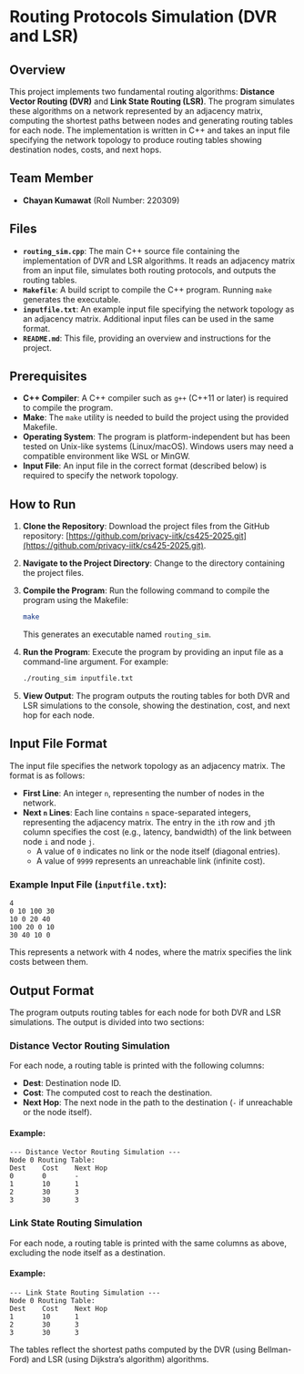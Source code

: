 
# Routing Protocols Simulation (DVR and LSR)

## Overview
This project implements two fundamental routing algorithms: **Distance Vector Routing (DVR)** and **Link State Routing (LSR)**. The program simulates these algorithms on a network represented by an adjacency matrix, computing the shortest paths between nodes and generating routing tables for each node. The implementation is written in C++ and takes an input file specifying the network topology to produce routing tables showing destination nodes, costs, and next hops.

## Team Member
- **Chayan Kumawat** (Roll Number: 220309)

## Files
- **`routing_sim.cpp`**: The main C++ source file containing the implementation of DVR and LSR algorithms. It reads an adjacency matrix from an input file, simulates both routing protocols, and outputs the routing tables.
- **`Makefile`**: A build script to compile the C++ program. Running `make` generates the executable.
- **`inputfile.txt`**: An example input file specifying the network topology as an adjacency matrix. Additional input files can be used in the same format.
- **`README.md`**: This file, providing an overview and instructions for the project.

## Prerequisites
- **C++ Compiler**: A C++ compiler such as `g++` (C++11 or later) is required to compile the program.
- **Make**: The `make` utility is needed to build the project using the provided Makefile.
- **Operating System**: The program is platform-independent but has been tested on Unix-like systems (Linux/macOS). Windows users may need a compatible environment like WSL or MinGW.
- **Input File**: An input file in the correct format (described below) is required to specify the network topology.

## How to Run

1. **Clone the Repository**: Download the project files from the GitHub repository: [https://github.com/privacy-iitk/cs425-2025.git](https://github.com/privacy-iitk/cs425-2025.git).

2. **Navigate to the Project Directory**: Change to the directory containing the project files.

3. **Compile the Program**: Run the following command to compile the program using the Makefile:
    ```bash
    make
    ```
    This generates an executable named `routing_sim`.

4. **Run the Program**: Execute the program by providing an input file as a command-line argument. For example:
    ```bash
    ./routing_sim inputfile.txt
    ```

5. **View Output**: The program outputs the routing tables for both DVR and LSR simulations to the console, showing the destination, cost, and next hop for each node.

## Input File Format
The input file specifies the network topology as an adjacency matrix. The format is as follows:

- **First Line**: An integer `n`, representing the number of nodes in the network.
- **Next `n` Lines**: Each line contains `n` space-separated integers, representing the adjacency matrix. The entry in the `i`th row and `j`th column specifies the cost (e.g., latency, bandwidth) of the link between node `i` and node `j`.
  - A value of `0` indicates no link or the node itself (diagonal entries).
  - A value of `9999` represents an unreachable link (infinite cost).

### Example Input File (`inputfile.txt`):
```
4
0 10 100 30
10 0 20 40
100 20 0 10
30 40 10 0
```
This represents a network with 4 nodes, where the matrix specifies the link costs between them.

## Output Format
The program outputs routing tables for each node for both DVR and LSR simulations. The output is divided into two sections:

### Distance Vector Routing Simulation
For each node, a routing table is printed with the following columns:
- **Dest**: Destination node ID.
- **Cost**: The computed cost to reach the destination.
- **Next Hop**: The next node in the path to the destination (`-` if unreachable or the node itself).

#### Example:
```
--- Distance Vector Routing Simulation ---
Node 0 Routing Table:
Dest    Cost    Next Hop
0       0       -
1       10      1
2       30      3
3       30      3
```

### Link State Routing Simulation
For each node, a routing table is printed with the same columns as above, excluding the node itself as a destination.

#### Example:
```
--- Link State Routing Simulation ---
Node 0 Routing Table:
Dest    Cost    Next Hop
1       10      1
2       30      3
3       30      3
```

The tables reflect the shortest paths computed by the DVR (using Bellman-Ford) and LSR (using Dijkstra’s algorithm) algorithms.

